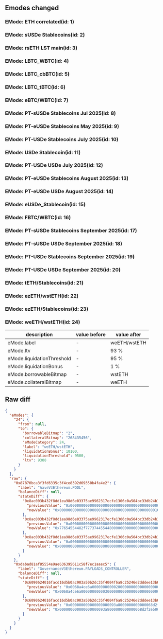 ## Emodes changed

### EMode: ETH correlated(id: 1)



### EMode: sUSDe Stablecoins(id: 2)



### EMode: rsETH LST main(id: 3)



### EMode: LBTC_WBTC(id: 4)



### EMode: LBTC_cbBTC(id: 5)



### EMode: LBTC_tBTC(id: 6)



### EMode: eBTC/WBTC(id: 7)



### EMode: PT-sUSDe Stablecoins Jul 2025(id: 8)



### EMode: PT-eUSDe Stablecoins May 2025(id: 9)



### EMode: PT-USDe Stablecoins July 2025(id: 10)



### EMode: USDe Stablecoin(id: 11)



### EMode: PT-USDe USDe July 2025(id: 12)



### EMode: PT-eUSDe Stablecoins August 2025(id: 13)



### EMode: PT-eUSDe USDe August 2025(id: 14)



### EMode: eUSDe_Stablecoin(id: 15)



### EMode: FBTC/WBTC(id: 16)



### EMode: PT-sUSDe Stablecoins September 2025(id: 17)



### EMode: PT-sUSDe USDe September 2025(id: 18)



### EMode: PT-USDe Stablecoins September 2025(id: 19)



### EMode: PT-USDe USDe September 2025(id: 20)



### EMode: tETH/Stablecoins(id: 21)



### EMode: ezETH/wstETH(id: 22)



### EMode: ezETH/Stablecoins(id: 23)



### EMode: weETH/wstETH(id: 24)

| description | value before | value after |
| --- | --- | --- |
| eMode.label | - | weETH/wstETH |
| eMode.ltv | - | 93 % |
| eMode.liquidationThreshold | - | 95 % |
| eMode.liquidationBonus | - | 1 % |
| eMode.borrowableBitmap | - | wstETH |
| eMode.collateralBitmap | - | weETH |


## Raw diff

```json
{
  "eModes": {
    "24": {
      "from": null,
      "to": {
        "borrowableBitmap": "2",
        "collateralBitmap": "268435456",
        "eModeCategory": 24,
        "label": "weETH/wstETH",
        "liquidationBonus": 10100,
        "liquidationThreshold": 9500,
        "ltv": 9300
      }
    }
  },
  "raw": {
    "0x87870bca3f3fd6335c3f4ce8392d69350b4fa4e2": {
      "label": "AaveV3Ethereum.POOL",
      "balanceDiff": null,
      "stateDiff": {
        "0x8ac003b432f8dd1ea98d6e03375ae9962317ecfe1306c0a504bc33db24b14282": {
          "previousValue": "0x0000000000000000000000000000000000000000000000000000000000000000",
          "newValue": "0x00000000000000000000000000000000000000000000100000002774251c2454"
        },
        "0x8ac003b432f8dd1ea98d6e03375ae9962317ecfe1306c0a504bc33db24b14283": {
          "previousValue": "0x0000000000000000000000000000000000000000000000000000000000000000",
          "newValue": "0x77654554482f7773744554480000000000000000000000000000000000000018"
        },
        "0x8ac003b432f8dd1ea98d6e03375ae9962317ecfe1306c0a504bc33db24b14284": {
          "previousValue": "0x0000000000000000000000000000000000000000000000000000000000000000",
          "newValue": "0x0000000000000000000000000000000000000000000000000000000000000002"
        }
      }
    },
    "0xdabad81af85554e9ae636395611c58f7ec1aaec5": {
      "label": "GovernanceV3Ethereum.PAYLOADS_CONTROLLER",
      "balanceDiff": null,
      "stateDiff": {
        "0x6090624016facd16d5b0ac903a50b2dc35f4004f6a8c25246e2dddee13b01a36": {
          "previousValue": "0x0068a4ce6a000000000002000000000000000000000000000000000000000000",
          "newValue": "0x0068a4ce6a000000000003000000000000000000000000000000000000000000"
        },
        "0x6090624016facd16d5b0ac903a50b2dc35f4004f6a8c25246e2dddee13b01a37": {
          "previousValue": "0x000000000000000000093a8000000000000068d2f2eb00000000000000000000",
          "newValue": "0x000000000000000000093a8000000000000068d2f2eb00000000000068a4ce6b"
        }
      }
    }
  }
}
```